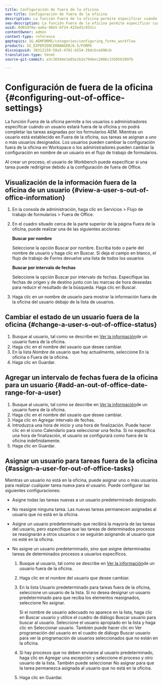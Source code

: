 ```yaml
---
title: Configuración de fuera de la oficina
seo-title: Configuración de fuera de la oficina
description: La función Fuera de la oficina permite especificar cuándo un usuario dejará de trabajar y no podrá completar las tareas asignadas por los formularios AEM.
seo-description: La función Fuera de la oficina permite especificar cuándo un usuario dejará de trabajar y no podrá completar las tareas asignadas por los formularios AEM.
uuid: 0d01df0a-aa6a-40e5-bf24-423ed1c932cc
contentOwner: admin
content-type: reference
geptopics: SG_AEMFORMS/categories/configuring_forms_workflow
products: SG_EXPERIENCEMANAGER/6.5/FORMS
discoiquuid: 30312159-58a5-4781-b554-29dcbce696cb
translation-type: tm+mt
source-git-commit: a3c303d4e3a85e1b2e794bec2006c335056309fb

---
```



# Configuración de fuera de la oficina {#configuring-out-of-office-settings}

La función Fuera de la oficina permite a los usuarios o administradores especificar cuándo un usuario estará fuera de la oficina y no podrá completar las tareas asignadas por los formularios AEM. Mientras un usuario está establecido en Fuera de la oficina, sus tareas se asignan a uno o más usuarios designados. Los usuarios pueden cambiar la configuración fuera de la oficina en Workspace o los administradores pueden cambiar la configuración en nombre de un usuario en el flujo de trabajo de formularios.

Al crear un proceso, el usuario de Workbench puede especificar si una tarea puede redirigirse debido a la configuración de fuera de Office.

## Visualización de la información fuera de la oficina de un usuario {#view-a-user-s-out-of-office-information}

1. En la consola de administración, haga clic en Servicios > Flujo de trabajo de formularios > Fuera de Office.
1. En el cuadro situado cerca de la parte superior de la página Fuera de la oficina, puede realizar una de las siguientes acciones:

   **Buscar por nombre**

   Seleccione la opción Buscar por nombre. Escriba todo o parte del nombre de usuario y haga clic en Buscar. Si deja el campo en blanco, el flujo de trabajo de Forms devuelve una lista de todos los usuarios

   **Buscar por intervalo de fechas**

   Seleccione la opción Buscar por intervalo de fechas. Especifique las fechas de origen y de destino junto con las marcas de hora deseadas para reducir el resultado de la búsqueda. Haga clic en Buscar.

1. Haga clic en un nombre de usuario para mostrar la información fuera de la oficina del usuario debajo de la lista de usuarios.

## Cambiar el estado de un usuario fuera de la oficina {#change-a-user-s-out-of-office-status}

1. Busque al usuario, tal como se describe en [Ver la información](configuring-out-office-settings.md#view-a-user-s-out-of-office-information)de un usuario fuera de la oficina.
1. Haga clic en el nombre del usuario que desee cambiar.
1. En la lista *Nombre* de usuario que hay actualmente, seleccione En la oficina o Fuera de la oficina.
1. Haga clic en Guardar.

## Agregar un intervalo de fechas fuera de la oficina para un usuario {#add-an-out-of-office-date-range-for-a-user}

1. Busque al usuario, tal como se describe en [Ver la información](configuring-out-office-settings.md#view-a-user-s-out-of-office-information)de un usuario fuera de la oficina.
1. Haga clic en el nombre del usuario que desee cambiar.
1. Haga clic en Agregar intervalo de fechas.
1. Introduzca una hora de inicio y una hora de finalización. Puede hacer clic en el icono Calendario para seleccionar una fecha. Si no especifica una hora de finalización, el usuario se configurará como fuera de la oficina indefinidamente.
1. Haga clic en Guardar.

## Asignar un usuario para tareas fuera de la oficina {#assign-a-user-for-out-of-office-tasks}

Mientras un usuario no está en la oficina, puede asignar uno o más usuarios para realizar cualquier tarea nueva para el usuario. Puede configurar las siguientes configuraciones:

* Asigne todas las tareas nuevas a un usuario predeterminado designado.
* No reasigne ninguna tarea. Las nuevas tareas permanecen asignadas al usuario que no está en la oficina.
* Asigne un usuario predeterminado que recibirá la mayoría de las tareas del usuario, pero especifique que las tareas de determinados procesos se reasignarán a otros usuarios o se seguirán asignando al usuario que no esté en la oficina.
* No asigne un usuario predeterminado, sino que asigne determinadas tareas de determinados procesos a usuarios específicos.

   1. Busque al usuario, tal como se describe en [Ver la información](configuring-out-office-settings.md#view-a-user-s-out-of-office-information)de un usuario fuera de la oficina.
   1. Haga clic en el nombre del usuario que desee cambiar.
   1. En la lista Usuario predeterminado para tareas fuera de la oficina, seleccione un usuario de la lista. Si no desea designar un usuario predeterminado para que reciba los elementos reasignados, seleccione No asignar.

      Si el nombre de usuario adecuado no aparece en la lista, haga clic en Buscar usuario y utilice el cuadro de diálogo Buscar usuario para buscar al usuario. Seleccione el usuario apropiado en la lista y haga clic en Seleccionar usuario. También puede hacer clic en Ver programación del usuario en el cuadro de diálogo Buscar usuario para ver la programación de usuarios seleccionados que no están en la oficina.

   1. Si hay procesos que no deben enviarse al usuario predeterminado, haga clic en Agregar una excepción y seleccione el proceso y otro usuario de la lista. También puede seleccionar No asignar para que la tarea permanezca asignada al usuario que no está en la oficina.
   1. Haga clic en Guardar.

